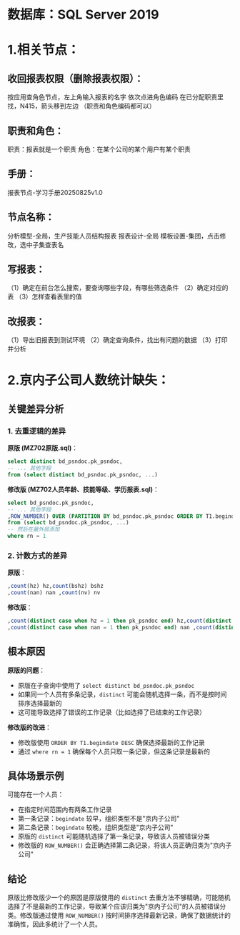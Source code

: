 # 数据库：SQL Server 2019


# 1.相关节点：
## 收回报表权限（删除报表权限）：
按应用查角色节点，左上角输入报表的名字
依次点进角色编码
在已分配职责里找，N415，箭头移到左边
（职责和角色编码都可以）

## 职责和角色：
职责：报表就是一个职责
角色：在某个公司的某个用户有某个职责

## 手册：
报表节点-学习手册20250825v1.0

## 节点名称：
分析模型-全局，生产技能人员结构报表
报表设计-全局
模板设置-集团，点击修改，选中子集查表名

## 写报表：
（1）确定在前台怎么搜索，要查询哪些字段，有哪些筛选条件
（2）确定对应的表
（3）怎样查看表里的值

## 改报表：
（1）导出旧报表到测试环境
（2）确定查询条件，找出有问题的数据
（3）打印并分析

# 2.京内子公司人数统计缺失：

## 关键差异分析

### 1. 去重逻辑的差异

**原版 (MZ702原版.sql)**：
```sql
select distinct bd_psndoc.pk_psndoc,
-- ... 其他字段
from (select distinct bd_psndoc.pk_psndoc, ...)
```

**修改版 (MZ702人员年龄、技能等级、学历报表.sql)**：
```sql
select bd_psndoc.pk_psndoc,
-- ... 其他字段
,ROW_NUMBER() OVER (PARTITION BY bd_psndoc.pk_psndoc ORDER BY T1.begindate DESC) as rn
from (select bd_psndoc.pk_psndoc, ...)
-- 然后在最外层添加
where rn = 1
```

### 2. 计数方式的差异

**原版**：
```sql
,count(hz) hz,count(bshz) bshz
,count(nan) nan ,count(nv) nv
```

**修改版**：
```sql
,count(distinct case when hz = 1 then pk_psndoc end) hz,count(distinct case when bshz = 1 then pk_psndoc end) bshz
,count(distinct case when nan = 1 then pk_psndoc end) nan ,count(distinct case when nv = 1 then pk_psndoc end) nv
```

## 根本原因

**原版的问题**：
- 原版在子查询中使用了 `select distinct bd_psndoc.pk_psndoc`
- 如果同一个人员有多条记录，`distinct` 可能会随机选择一条，而不是按时间排序选择最新的
- 这可能导致选择了错误的工作记录（比如选择了已结束的工作记录）

**修改版的改进**：
- 修改版使用 `ORDER BY T1.begindate DESC` 确保选择最新的工作记录
- 通过 `where rn = 1` 确保每个人员只取一条记录，但这条记录是最新的

## 具体场景示例

可能存在一个人员：
- 在指定时间范围内有两条工作记录
- 第一条记录：`begindate` 较早，组织类型不是"京内子公司"
- 第二条记录：`begindate` 较晚，组织类型是"京内子公司"
- 原版的 `distinct` 可能随机选择了第一条记录，导致该人员被错误分类
- 修改版的 `ROW_NUMBER()` 会正确选择第二条记录，将该人员正确归类为"京内子公司"

## 结论

原版比修改版少一个的原因是原版使用的 `distinct` 去重方法不够精确，可能随机选择了不是最新的工作记录，导致某个应该归类为"京内子公司"的人员被错误分类。修改版通过使用 `ROW_NUMBER()` 按时间排序选择最新记录，确保了数据统计的准确性，因此多统计了一个人员。